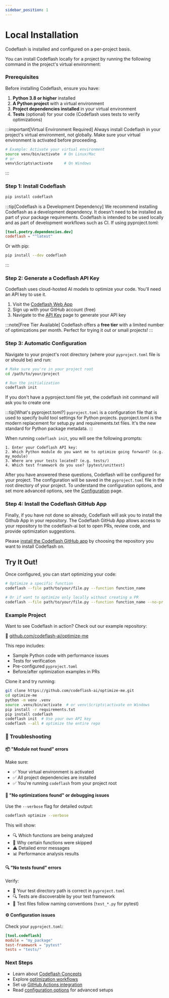 ```yaml
---
sidebar_position: 1
---
```


# Local Installation

Codeflash is installed and configured on a per-project basis.

You can install Codeflash locally for a project by running the following command in the project's virtual environment:

### Prerequisites

Before installing Codeflash, ensure you have:

1. **Python 3.8 or higher** installed
2. **A Python project** with a virtual environment
3. **Project dependencies installed** in your virtual environment
4. **Tests** (optional) for your code (Codeflash uses tests to verify optimizations)

:::important[Virtual Environment Required]
Always install Codeflash in your project's virtual environment, not globally. Make sure your virtual environment is activated before proceeding.

```bash
# Example: Activate your virtual environment
source venv/bin/activate  # On Linux/Mac
# or
venv\Scripts\activate     # On Windows
```
:::
### Step 1: Install Codeflash
```bash
pip install codeflash
```

:::tip[Codeflash is a Development Dependency]
We recommend installing Codeflash as a development dependency.
It doesn't need to be installed as part of your package requirements. 
Codeflash is intended to be used locally and as part of development workflows such as CI.
If using pyproject.toml:
```toml
[tool.poetry.dependencies.dev]
codeflash = "^latest"
```
Or with pip:
```bash
pip install --dev codeflash
````
:::

### Step 2: Generate a Codeflash API Key

Codeflash uses cloud-hosted AI models to optimize your code. You'll need an API key to use it.

1. Visit the [Codeflash Web App](https://app.codeflash.ai/) 
2. Sign up with your GitHub account (free)
3. Navigate to the [API Key](https://app.codeflash.ai/app/apikeys) page to generate your API key
<!--- TODO: Do we ask for access to specific repositories here? --->

:::note[Free Tier Available]
Codeflash offers a **free tier** with a limited number of optimizations per month. Perfect for trying it out or small projects!
:::

### Step 3: Automatic Configuration

Navigate to your project's root directory (where your `pyproject.toml` file is or should be) and run:

```bash
# Make sure you're in your project root
cd /path/to/your/project

# Run the initialization
codeflash init
```

If you don't have a pyproject.toml file yet, the codeflash init command will ask you to create one

:::tip[What's pyproject.toml?]
`pyproject.toml` is a configuration file that is used to specify build tool settings for Python projects. 
pyproject.toml is the modern replacement for setup.py and requirements.txt files.
It's the new standard for Python package metadata.
:::

When running `codeflash init`, you will see the following prompts:

```text
1. Enter your Codeflash API key: 
2. Which Python module do you want me to optimize going forward? (e.g. my_module)
3. Where are your tests located? (e.g. tests/)
4. Which test framework do you use? (pytest/unittest)
```

After you have answered these questions, Codeflash will be configured for your project.
The configuration will be saved in the `pyproject.toml` file in the root directory of your project.
To understand the configuration options, and set more advanced options, see the [Configuration](/configuration) page.

### Step 4: Install the Codeflash GitHub App

<!--- TODO: Justify to users Why we need the user to install Github App even in local Installation or local optimization? --->
Finally, if you have not done so already, Codeflash will ask you to install the Github App in your repository.  The Codeflash GitHub App allows access to your repository to the codeflash-ai bot to open PRs, review code, and provide optimization suggestions.

Please [install the Codeflash GitHub
app](https://github.com/apps/codeflash-ai/installations/select_target) by choosing the repository you want to install
Codeflash on.
## 

## Try It Out!

Once configured, you can start optimizing your code:

```bash
# Optimize a specific function
codeflash --file path/to/your/file.py --function function_name

# Or if want to optimize only locally without creating a PR
codeflash --file path/to/your/file.py --function function_name --no-pr
```

### Example Project

Want to see Codeflash in action? Check out our example repository:

🔗 [github.com/codeflash-ai/optimize-me](https://github.com/codeflash-ai/optimize-me)

This repo includes:
- Sample Python code with performance issues
- Tests for verification
- Pre-configured `pyproject.toml`
- Before/after optimization examples in PRs

Clone it and try running:
```bash
git clone https://github.com/codeflash-ai/optimize-me.git
cd optimize-me
python -m venv .venv
source .venv/bin/activate  # or venv\Scripts\activate on Windows
pip install -r requirements.txt
pip install codeflash
codeflash init  # Use your own API key
codeflash --all # optimize the entire repo
```

### 🔧 Troubleshooting

#### 📦 "Module not found" errors
Make sure:
- ✅ Your virtual environment is activated
- ✅ All project dependencies are installed
- ✅ You're running `codeflash` from your project root

#### 🧪 "No optimizations found" or debugging issues
Use the `--verbose` flag for detailed output:
```bash
codeflash optimize --verbose
```

This will show:
- 🔍 Which functions are being analyzed
- 🚫 Why certain functions were skipped
- ⚠️ Detailed error messages
- 📊 Performance analysis results

#### 🔍 "No tests found" errors
Verify:
- 📁 Your test directory path is correct in `pyproject.toml`
- 🔍 Tests are discoverable by your test framework
- 📝 Test files follow naming conventions (`test_*.py` for pytest)

#### ⚙️ Configuration issues
Check your `pyproject.toml`:
```toml
[tool.codeflash]
module = "my_package"
test-framework = "pytest"
tests = "tests/"
```

### Next Steps

- Learn about [Codeflash Concepts](/codeflash-concepts/how-codeflash-works)
- Explore [optimization workflows](/optimizing-with-codeflash/one-function)
- Set up [GitHub Actions integration](/getting-started/codeflash-github-actions)
- Read [configuration options](/configuration) for advanced setups
